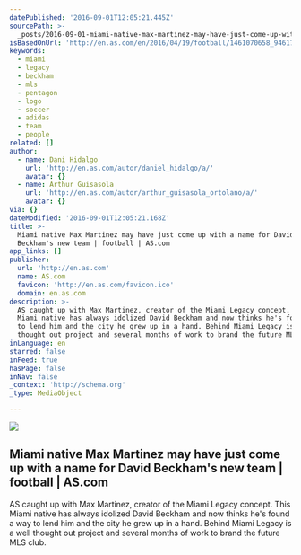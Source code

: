 ```yaml
---
datePublished: '2016-09-01T12:05:21.445Z'
sourcePath: >-
  _posts/2016-09-01-miami-native-max-martinez-may-have-just-come-up-with-a-name.md
isBasedOnUrl: 'http://en.as.com/en/2016/04/19/football/1461070658_946176.html'
keywords:
  - miami
  - legacy
  - beckham
  - mls
  - pentagon
  - logo
  - soccer
  - adidas
  - team
  - people
related: []
author:
  - name: Dani Hidalgo
    url: 'http://en.as.com/autor/daniel_hidalgo/a/'
    avatar: {}
  - name: Arthur Guisasola
    url: 'http://en.as.com/autor/arthur_guisasola_ortolano/a/'
    avatar: {}
via: {}
dateModified: '2016-09-01T12:05:21.168Z'
title: >-
  Miami native Max Martinez may have just come up with a name for David
  Beckham's new team | football | AS.com
app_links: []
publisher:
  url: 'http://en.as.com'
  name: AS.com
  favicon: 'http://en.as.com/favicon.ico'
  domain: en.as.com
description: >-
  AS caught up with Max Martinez, creator of the Miami Legacy concept. This
  Miami native has always idolized David Beckham and now thinks he's found a way
  to lend him and the city he grew up in a hand. Behind Miami Legacy is a well
  thought out project and several months of work to brand the future MLS club.
inLanguage: en
starred: false
inFeed: true
hasPage: false
inNav: false
_context: 'http://schema.org'
_type: MediaObject

---
```

<article style=""><img src="https://imgflo.herokuapp.com/graph/2b2431f8e7ba7b0/a5c8c73475c717a40bac74c1e29c0266/noop.jpg?input=http%3A%2F%2Fas00.epimg.net%2Fus%2Fimagenes%2F2016%2F04%2F18%2Ffutbol%2F1461002476_312963_1461003818_doscolumnas_normal.jpg" /><h1>Miami native Max Martinez may have just come up with a name for David Beckham's new team | football | AS.com</h1><p>AS caught up with Max Martinez, creator of the Miami Legacy concept. This Miami native has always idolized David Beckham and now thinks he's found a way to lend him and the city he grew up in a hand. Behind Miami Legacy is a well thought out project and several months of work to brand the future MLS club.</p></article>